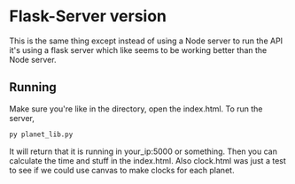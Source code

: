 # Flask-Server version
This is the same thing except instead of using a Node server to run the API it's using a flask server which like seems to be working better than the Node server.

## Running
Make sure you're like in the directory, open the index.html.
To run the server,
```sh
py planet_lib.py
```
It will return that it is running in your_ip:5000 or something. Then you can calculate the time and stuff in the index.html. Also clock.html was just a test to see if we could use canvas to make clocks for each planet.